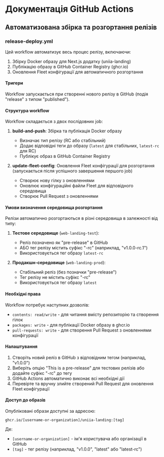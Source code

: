 # Документація GitHub Actions

## Автоматизована збірка та розгортання релізів

### release-deploy.yml

Цей workflow автоматизує весь процес релізу, включаючи:
1. Збірку Docker образу для Next.js додатку (uniia-landing)
2. Публікацію образу в GitHub Container Registry (ghcr.io)
3. Оновлення Fleet конфігурації для автоматичного розгортання

#### Тригери

Workflow запускається при створенні нового релізу в GitHub (подія "release" з типом "published").

#### Структура workflow

Workflow складається з двох послідовних job:

1. **build-and-push**: Збірка та публікація Docker образу
   - Визначає тип релізу (RC або стабільний)
   - Додає відповідні теги до образу (`latest` для стабільних, `latest-rc` для RC)
   - Публікує образ в GitHub Container Registry

2. **update-fleet-config**: Оновлення Fleet конфігурації для розгортання (запускається після успішного завершення першого job)
   - Створює нову гілку з оновленнями
   - Оновлює конфігураційні файли Fleet для відповідного середовища
   - Створює Pull Request з оновленнями

#### Умови визначення середовища розгортання

Релізи автоматично розгортаються в різні середовища в залежності від типу:

1. **Тестове середовище** (`web-landing-test`):
   - Реліз позначено як "pre-release" в GitHub
   - АБО тег релізу містить суфікс "-rc" (наприклад, "v1.0.0-rc.1")
   - Використовується тег образу `latest-rc`

2. **Продакшн-середовище** (`web-landing-prod`):
   - Стабільний реліз (без позначки "pre-release")
   - Тег релізу не містить суфікс "-rc"
   - Використовується тег образу `latest`

#### Необхідні права

Workflow потребує наступних дозволів:
- `contents: read/write` - для читання вмісту репозиторію та створення гілок
- `packages: write` - для публікації Docker образу в ghcr.io
- `pull-requests: write` - для створення Pull Request з оновленнями конфігурації

#### Налаштування

1. Створіть новий реліз в GitHub з відповідним тегом (наприклад, "v1.0.0")
2. Виберіть опцію "This is a pre-release" для тестових релізів або додайте суфікс "-rc" до тегу
3. GitHub Actions автоматично виконає всі необхідні дії
4. Перевірте та вручну злийте створений Pull Request для оновлення Fleet конфігурації

#### Доступ до образів

Опубліковані образи доступні за адресою:
```
ghcr.io/[username-or-organization]/uniia-landing:[tag]
```

Де:
- `[username-or-organization]` - ім'я користувача або організації в GitHub
- `[tag]` - тег релізу (наприклад, "v1.0.0", "latest" або "latest-rc") 